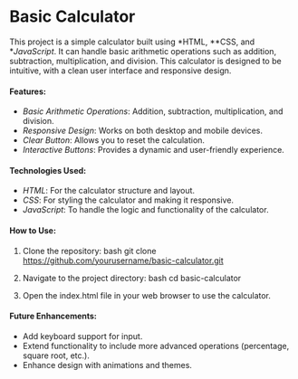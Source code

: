 # Basic Calculator
This project is a simple calculator built using *HTML, **CSS, and **JavaScript*. It can handle basic arithmetic operations such as addition, subtraction, multiplication, and division. This calculator is designed to be intuitive, with a clean user interface and responsive design.

#### Features:
- *Basic Arithmetic Operations*: Addition, subtraction, multiplication, and division.
- *Responsive Design*: Works on both desktop and mobile devices.
- *Clear Button*: Allows you to reset the calculation.
- *Interactive Buttons*: Provides a dynamic and user-friendly experience.

#### Technologies Used:
- *HTML*: For the calculator structure and layout.
- *CSS*: For styling the calculator and making it responsive.
- *JavaScript*: To handle the logic and functionality of the calculator.

#### How to Use:
1. Clone the repository:
   bash
   git clone https://github.com/yourusername/basic-calculator.git
   
2. Navigate to the project directory:
   bash
   cd basic-calculator
   
3. Open the index.html file in your web browser to use the calculator.

#### Future Enhancements:
- Add keyboard support for input.
- Extend functionality to include more advanced operations (percentage, square root, etc.).
- Enhance design with animations and themes.
